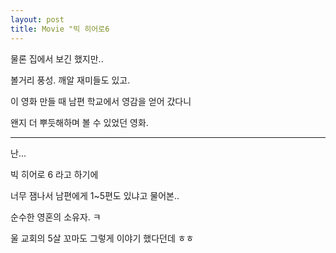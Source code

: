 ```yaml
---
layout: post
title: Movie "빅 히어로6
---
```



물론 집에서 보긴 했지만..

볼거리 풍성. 깨알 재미들도 있고.

이 영화 만들 때 남편 학교에서 영감을 얻어 갔다니 

왠지 더 뿌듯해하며 볼 수 있었던 영화.

---

난...

빅 히어로 6 라고 하기에

너무 잼나서 남편에게 1~5편도 있냐고 물어본.. 

순수한 영혼의 소유자. ㅋ

울 교회의 5살 꼬마도 그렇게 이야기 했다던데 ㅎㅎ



